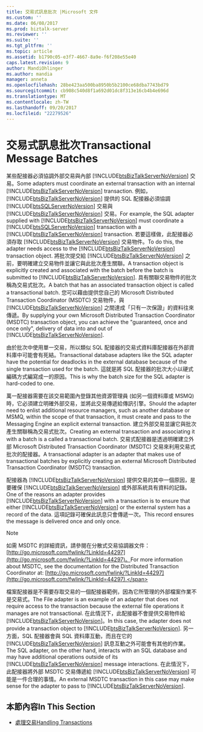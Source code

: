 ```yaml
---
title: 交易式訊息批次 |Microsoft 文件
ms.custom: ''
ms.date: 06/08/2017
ms.prod: biztalk-server
ms.reviewer: ''
ms.suite: ''
ms.tgt_pltfrm: ''
ms.topic: article
ms.assetid: b1790c05-e3f7-4667-8a9e-f6f208e55e40
caps.latest.revision: 9
author: MandiOhlinger
ms.author: mandia
manager: anneta
ms.openlocfilehash: 28be423aa500ba8950b5b2100ce68dba7743bd79
ms.sourcegitcommit: cb908c540d8f1a692d01dc8f313e16cb4b4e696d
ms.translationtype: MT
ms.contentlocale: zh-TW
ms.lasthandoff: 09/20/2017
ms.locfileid: "22279526"
---
```

# <a name="transactional-message-batches"></a><span data-ttu-id="c9bc8-102">交易式訊息批次</span><span class="sxs-lookup"><span data-stu-id="c9bc8-102">Transactional Message Batches</span></span>
<span data-ttu-id="c9bc8-103">某些配接器必須協調外部交易與內部 [!INCLUDE[btsBizTalkServerNoVersion](../includes/btsbiztalkservernoversion-md.md)] 交易。</span><span class="sxs-lookup"><span data-stu-id="c9bc8-103">Some adapters must coordinate an external transaction with an internal [!INCLUDE[btsBizTalkServerNoVersion](../includes/btsbiztalkservernoversion-md.md)] transaction.</span></span> <span data-ttu-id="c9bc8-104">例如，[!INCLUDE[btsBizTalkServerNoVersion](../includes/btsbiztalkservernoversion-md.md)] 提供的 SQL 配接器必須協調 [!INCLUDE[btsSQLServerNoVersion](../includes/btssqlservernoversion-md.md)] 交易與 [!INCLUDE[btsBizTalkServerNoVersion](../includes/btsbiztalkservernoversion-md.md)] 交易。</span><span class="sxs-lookup"><span data-stu-id="c9bc8-104">For example, the SQL adapter supplied with [!INCLUDE[btsBizTalkServerNoVersion](../includes/btsbiztalkservernoversion-md.md)] must coordinate a [!INCLUDE[btsSQLServerNoVersion](../includes/btssqlservernoversion-md.md)] transaction with a [!INCLUDE[btsBizTalkServerNoVersion](../includes/btsbiztalkservernoversion-md.md)] transaction.</span></span> <span data-ttu-id="c9bc8-105">若要這樣做，此配接器必須存取 [!INCLUDE[btsBizTalkServerNoVersion](../includes/btsbiztalkservernoversion-md.md)] 交易物件。</span><span class="sxs-lookup"><span data-stu-id="c9bc8-105">To do this, the adapter needs access to the [!INCLUDE[btsBizTalkServerNoVersion](../includes/btsbiztalkservernoversion-md.md)] transaction object.</span></span> <span data-ttu-id="c9bc8-106">將批次提交給 [!INCLUDE[btsBizTalkServerNoVersion](../includes/btsbiztalkservernoversion-md.md)] 之前，要明確建立交易物件並讓它與此批次產生關聯。</span><span class="sxs-lookup"><span data-stu-id="c9bc8-106">A transaction object is explicitly created and associated with the batch before the batch is submitted to [!INCLUDE[btsBizTalkServerNoVersion](../includes/btsbiztalkservernoversion-md.md)].</span></span> <span data-ttu-id="c9bc8-107">具有關聯交易物件的批次稱為交易式批次。</span><span class="sxs-lookup"><span data-stu-id="c9bc8-107">A batch that has an associated transaction object is called a transactional batch.</span></span> <span data-ttu-id="c9bc8-108">您可以藉由提供您自己的 Microsoft Distributed Transaction Coordinator (MSDTC) 交易物件，與 [!INCLUDE[btsBizTalkServerNoVersion](../includes/btsbiztalkservernoversion-md.md)] 之間達成「只有一次保證」的資料往來傳遞。</span><span class="sxs-lookup"><span data-stu-id="c9bc8-108">By supplying your own Microsoft Distributed Transaction Coordinator (MSDTC) transaction object, you can achieve the "guaranteed, once and once only", delivery of data into and out of [!INCLUDE[btsBizTalkServerNoVersion](../includes/btsbiztalkservernoversion-md.md)].</span></span>  
  
 <span data-ttu-id="c9bc8-109">由於批次中使用單一交易，所以類似 SQL 配接器的交易式資料庫配接器在外部資料庫中可能會有死結。</span><span class="sxs-lookup"><span data-stu-id="c9bc8-109">Transactional database adapters like the SQL adapter have the potential for deadlocks in the external database because of the single transaction used for the batch.</span></span> <span data-ttu-id="c9bc8-110">這就是將 SQL 配接器的批次大小以硬式編碼方式編寫成一的原因。</span><span class="sxs-lookup"><span data-stu-id="c9bc8-110">This is why the batch size for the SQL adapter is hard-coded to one.</span></span>  
  
 <span data-ttu-id="c9bc8-111">萬一配接器需要在該交易範圍內登錄其他資源管理員 (如另一個資料庫或 MSMQ) 時，它必須建立明確外部交易，並將此交易傳遞給傳訊引擎。</span><span class="sxs-lookup"><span data-stu-id="c9bc8-111">Should the adapter need to enlist additional resource managers, such as another database or MSMQ, within the scope of that transaction, it must create and pass to the Messaging Engine an explicit external transaction.</span></span> <span data-ttu-id="c9bc8-112">建立外部交易並讓它與批次產生關聯稱為交易式批次。</span><span class="sxs-lookup"><span data-stu-id="c9bc8-112">Creating an external transaction and associating it with a batch is a called a transactional batch.</span></span> <span data-ttu-id="c9bc8-113">交易式配接器是透過明確建立外部 Microsoft Distributed Transaction Coordinator (MSDTC) 交易來利用交易式批次的配接器。</span><span class="sxs-lookup"><span data-stu-id="c9bc8-113">A transactional adapter is an adapter that makes use of transactional batches by explicitly creating an external Microsoft Distributed Transaction Coordinator (MSDTC) transaction.</span></span>  
  
 <span data-ttu-id="c9bc8-114">配接器為 [!INCLUDE[btsBizTalkServerNoVersion](../includes/btsbiztalkservernoversion-md.md)] 提供交易的其中一個原因，是要確保 [!INCLUDE[btsBizTalkServerNoVersion](../includes/btsbiztalkservernoversion-md.md)] 或外部系統具有資料的記錄。</span><span class="sxs-lookup"><span data-stu-id="c9bc8-114">One of the reasons an adapter provides [!INCLUDE[btsBizTalkServerNoVersion](../includes/btsbiztalkservernoversion-md.md)] with a transaction is to ensure that either [!INCLUDE[btsBizTalkServerNoVersion](../includes/btsbiztalkservernoversion-md.md)] or the external system has a record of the data.</span></span> <span data-ttu-id="c9bc8-115">這項記錄可確保此訊息只會傳遞一次。</span><span class="sxs-lookup"><span data-stu-id="c9bc8-115">This record ensures the message is delivered once and only once.</span></span>  
  
> [!NOTE]
>  <span data-ttu-id="c9bc8-116">如需 MSDTC 的詳細資訊，請參閱在分散式交易協調器文件： [http://go.microsoft.com/fwlink/?LinkId=44297](http://go.microsoft.com/fwlink/?LinkId=44297)。</span><span class="sxs-lookup"><span data-stu-id="c9bc8-116">For more information about MSDTC, see the documentation for the Distributed Transaction Coordinator at: [http://go.microsoft.com/fwlink/?LinkId=44297](http://go.microsoft.com/fwlink/?LinkId=44297).</span></span>  
  
 <span data-ttu-id="c9bc8-117">檔案配接器是不需要存取交易的一個配接器範例，因為它所管理的外部檔案作業不是交易式。</span><span class="sxs-lookup"><span data-stu-id="c9bc8-117">The File adapter is an example of an adapter that does not require access to the transaction because the external file operations it manages are not transactional.</span></span> <span data-ttu-id="c9bc8-118">在此情況下，此配接器不會提供交易物件給 [!INCLUDE[btsBizTalkServerNoVersion](../includes/btsbiztalkservernoversion-md.md)]。</span><span class="sxs-lookup"><span data-stu-id="c9bc8-118">In this case, the adapter does not provide a transaction object to [!INCLUDE[btsBizTalkServerNoVersion](../includes/btsbiztalkservernoversion-md.md)].</span></span> <span data-ttu-id="c9bc8-119">另一方面，SQL 配接器會與 SQL 資料庫互動，而且在它的 [!INCLUDE[btsBizTalkServerNoVersion](../includes/btsbiztalkservernoversion-md.md)] 訊息互動之外可能會有其他的作業。</span><span class="sxs-lookup"><span data-stu-id="c9bc8-119">The SQL adapter, on the other hand, interacts with an SQL database and may have additional operations outside of its [!INCLUDE[btsBizTalkServerNoVersion](../includes/btsbiztalkservernoversion-md.md)] message interactions.</span></span> <span data-ttu-id="c9bc8-120">在此情況下，此配接器將外部 MSDTC 交易傳遞給 [!INCLUDE[btsBizTalkServerNoVersion](../includes/btsbiztalkservernoversion-md.md)] 可能是一件合理的事情。</span><span class="sxs-lookup"><span data-stu-id="c9bc8-120">An external MSDTC transaction in this case may make sense for the adapter to pass to [!INCLUDE[btsBizTalkServerNoVersion](../includes/btsbiztalkservernoversion-md.md)].</span></span>  
  
## <a name="in-this-section"></a><span data-ttu-id="c9bc8-121">本節內容</span><span class="sxs-lookup"><span data-stu-id="c9bc8-121">In This Section</span></span>  
  
-   [<span data-ttu-id="c9bc8-122">處理交易</span><span class="sxs-lookup"><span data-stu-id="c9bc8-122">Handling Transactions</span></span>](../core/handling-transactions.md)